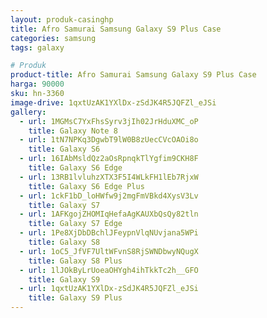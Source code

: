 ```yaml
---
layout: produk-casinghp
title: Afro Samurai Samsung Galaxy S9 Plus Case
categories: samsung
tags: galaxy

# Produk
product-title: Afro Samurai Samsung Galaxy S9 Plus Case
harga: 90000
sku: hn-3360
image-drive: 1qxtUzAK1YXlDx-zSdJK4R5JQFZl_eJSi
gallery:
  - url: 1MGMsC7YxFhsSyrv3jIh02JrHduXMC_oP
    title: Galaxy Note 8
  - url: 1tN7NPKq3DgwbT9lW0B8zUecCVcOAOi8o
    title: Galaxy S6
  - url: 16IAbMsldQz2aOsRpnqkTlYgfim9CKH8F
    title: Galaxy S6 Edge
  - url: 13RB1lvluhzXTX3F5I4WLkFH1lEb7RjxW
    title: Galaxy S6 Edge Plus
  - url: 1ckF1bD_loHWfw9j2mgFmVBkd4XysV3Lv
    title: Galaxy S7
  - url: 1AFKgojZHOMIqHefaAgKAUXbQsQy82tln
    title: Galaxy S7 Edge
  - url: 1Pe8XjDbDBchlJFeypnVlqNUvjana5WPi
    title: Galaxy S8
  - url: 1oC5_JfVF7UltWFvnS8RjSWNDbwyNQugX
    title: Galaxy S8 Plus
  - url: 1lJOkByLrUoeaOHYgh4ihTkkTc2h__GFO
    title: Galaxy S9
  - url: 1qxtUzAK1YXlDx-zSdJK4R5JQFZl_eJSi
    title: Galaxy S9 Plus
---
```


